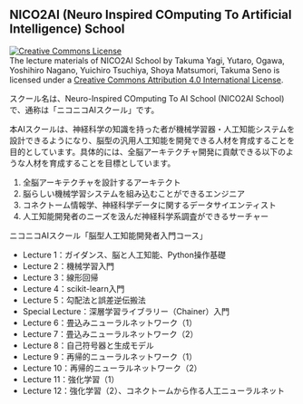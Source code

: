 ## NICO2AI (Neuro Inspired COmputing To Artificial Intelligence) School
<a rel="license" href="http://creativecommons.org/licenses/by/4.0/"><img alt="Creative Commons License" style="border-width:0" src="https://i.creativecommons.org/l/by/4.0/88x31.png" /></a><br /><span xmlns:dct="http://purl.org/dc/terms/" property="dct:title">The lecture materials of NICO2AI School</span> by <span xmlns:cc="http://creativecommons.org/ns#" property="cc:attributionName">Takuma Yagi, Yutaro, Ogawa, Yoshihiro Nagano, Yuichiro Tsuchiya, Shoya Matsumori, Takuma Seno</span> is licensed under a <a rel="license" href="http://creativecommons.org/licenses/by/4.0/">Creative Commons Attribution 4.0 International License</a>.

スクール名は、Neuro-Inspired COmputing To AI School (NICO2AI School)で、通称は「ニコニコAIスクール」です。

本AIスクールは、神経科学の知識を持った者が機械学習器・人工知能システムを設計できるようになり、脳型の汎用人工知能を開発できる人材を育成することを目的としています。具体的には、全脳アーキテクチャ開発に貢献できる以下のような人材を育成することを目標としています。

1. 全脳アーキテクチャを設計するアーキテクト
2. 脳らしい機械学習システムを組み込むことができるエンジニア
3. コネクトーム情報学、神経科学データに関するデータサイエンティスト
4. 人工知能開発者のニーズを汲んだ神経科学系調査ができるサーチャー

ニコニコAIスクール「脳型人工知能開発者入門コース」

* Lecture 1：ガイダンス、脳と人工知能、Python操作基礎
* Lecture 2：機械学習入門
* Lecture 3：線形回帰
* Lecture 4：scikit-learn入門
* Lecture 5：勾配法と誤差逆伝搬法
* Special Lecture：深層学習ライブラリー（Chainer）入門
* Lecture 6：畳込みニューラルネットワーク（1）
* Lecture 7：畳込みニューラルネットワーク（2）
* Lecture 8：自己符号器と生成モデル
* Lecture 9：再帰的ニューラルネットワーク（1）
* Lecture 10：再帰的ニューラルネットワーク（2）
* Lecture 11：強化学習（1）
* Lecture 12：強化学習（2）、コネクトームから作る人工ニューラルネット
